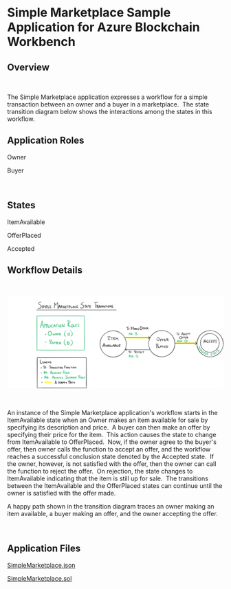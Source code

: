 Simple Marketplace Sample Application for Azure Blockchain Workbench
====================================================================

Overview 
---------

 

The Simple Marketplace application expresses a workflow for a simple transaction
between an owner and a buyer in a marketplace.  The state transition diagram
below shows the interactions among the states in this workflow. 

Application Roles 
------------------

Owner 

Buyer 

 

States 
-------

ItemAvailable 

OfferPlaced 

Accepted 

Workflow Details
----------------

 

![workflow details for application](media/a98d6da0441c39cf0e2d82b2f4faaff3.png)

 


An instance of the Simple Marketplace application's workflow starts in the
ItemAvailable state when an Owner makes an item available for sale by specifying
its description and price.  A buyer can then make an offer by specifying their
price for the item.  This action causes the state to change from ItemAvailable
to OfferPlaced.  Now, if the owner agree to the buyer's offer, then owner calls
the function to accept an offer, and the workflow reaches a successful
conclusion state denoted by the Accepted state.  If the owner, however, is not
satisfied with the offer, then the owner can call the function to reject the
offer.  On rejection, the state changes to ItemAvailable indicating that the
item is still up for sale.  The transitions between the ItemAvailable and the
OfferPlaced states can continue until the owner is satisfied with the offer
made. 

A happy path shown in the transition diagram traces an owner making an item
available, a buyer making an offer, and the owner accepting the offer. 

 
 
Application Files
-----------------

[SimpleMarketplace.json](SimpleMarketplace.json)

[SimpleMarketplace.sol](SimpleMarketplace.sol)

